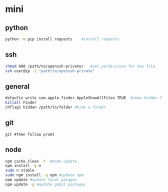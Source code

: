 # mini

## python
```bash
python -m pip install requests    #install requests
```

## ssh
```bash
chmod 600 /path/to/openssh-private/   #set permissions for key file
ssh user@ip -i "path/to/openssh-private"
```

## general
```bash
defaults write com.apple.finder AppleShowAllFiles TRUE  #show hidden files in finder
killall Finder
chflags hidden /path/to/folder #hide a folder
```

## git
```
git #then follow promt
```

## node
```bash
npm cache clean -f  #node update
npm install -g n
sudo n stable
sudo npm install -g npm #update npm
npm update #update local pacages
npm update -g #update gobal packages
```
